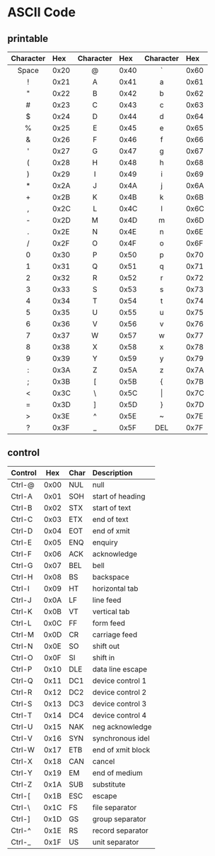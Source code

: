 
# ASCII Code

## printable

| Character | Hex  | Character | Hex  | Character | Hex  |
| :-------: | :--- | :-------: | :--- | :-------: | :--- |
| Space     | 0x20 | @         | 0x40 | `         | 0x60 |
| !         | 0x21 | A         | 0x41 | a         | 0x61 |
| "         | 0x22 | B         | 0x42 | b         | 0x62 |
| #         | 0x23 | C         | 0x43 | c         | 0x63 |
| $         | 0x24 | D         | 0x44 | d         | 0x64 |
| %         | 0x25 | E         | 0x45 | e         | 0x65 |
| &         | 0x26 | F         | 0x46 | f         | 0x66 |
| '         | 0x27 | G         | 0x47 | g         | 0x67 |
| (         | 0x28 | H         | 0x48 | h         | 0x68 |
| )         | 0x29 | I         | 0x49 | i         | 0x69 |
| *         | 0x2A | J         | 0x4A | j         | 0x6A |
| +         | 0x2B | K         | 0x4B | k         | 0x6B |
| ,         | 0x2C | L         | 0x4C | l         | 0x6C |
| -         | 0x2D | M         | 0x4D | m         | 0x6D |
| .         | 0x2E | N         | 0x4E | n         | 0x6E |
| /         | 0x2F | O         | 0x4F | o         | 0x6F |
| 0         | 0x30 | P         | 0x50 | p         | 0x70 |
| 1         | 0x31 | Q         | 0x51 | q         | 0x71 |
| 2         | 0x32 | R         | 0x52 | r         | 0x72 |
| 3         | 0x33 | S         | 0x53 | s         | 0x73 |
| 4         | 0x34 | T         | 0x54 | t         | 0x74 |
| 5         | 0x35 | U         | 0x55 | u         | 0x75 |
| 6         | 0x36 | V         | 0x56 | v         | 0x76 |
| 7         | 0x37 | W         | 0x57 | w         | 0x77 |
| 8         | 0x38 | X         | 0x58 | x         | 0x78 |
| 9         | 0x39 | Y         | 0x59 | y         | 0x79 |
| :         | 0x3A | Z         | 0x5A | z         | 0x7A |
| ;         | 0x3B | [         | 0x5B | {         | 0x7B |
| <         | 0x3C | \\        | 0x5C | \|        | 0x7C |
| =         | 0x3D | ]         | 0x5D | }         | 0x7D |
| >         | 0x3E | ^         | 0x5E | ~         | 0x7E |
| ?         | 0x3F | _         | 0x5F | DEL       | 0x7F |

## control

| Control | Hex   | Char | Description       |
| :------ | :---: | :--- | :---------------- |
| Ctrl-@  | 0x00  | NUL  | null              |
| Ctrl-A  | 0x01  | SOH  | start of heading  |
| Ctrl-B  | 0x02  | STX  | start of text     |
| Ctrl-C  | 0x03  | ETX  | end of text       |
| Ctrl-D  | 0x04  | EOT  | end of xmit       |
| Ctrl-E  | 0x05  | ENQ  | enquiry           |
| Ctrl-F  | 0x06  | ACK  | acknowledge       |
| Ctrl-G  | 0x07  | BEL  | bell              |
| Ctrl-H  | 0x08  | BS   | backspace         |
| Ctrl-I  | 0x09  | HT   | horizontal tab    |
| Ctrl-J  | 0x0A  | LF   | line feed         |
| Ctrl-K  | 0x0B  | VT   | vertical tab      |
| Ctrl-L  | 0x0C  | FF   | form feed         |
| Ctrl-M  | 0x0D  | CR   | carriage feed     |
| Ctrl-N  | 0x0E  | SO   | shift out         |
| Ctrl-O  | 0x0F  | SI   | shift in          |
| Ctrl-P  | 0x10  | DLE  | data line escape  |
| Ctrl-Q  | 0x11  | DC1  | device control 1  |
| Ctrl-R  | 0x12  | DC2  | device control 2  |
| Ctrl-S  | 0x13  | DC3  | device control 3  |
| Ctrl-T  | 0x14  | DC4  | device control 4  |
| Ctrl-U  | 0x15  | NAK  | neg acknowledge   |
| Ctrl-V  | 0x16  | SYN  | synchronous idel  |
| Ctrl-W  | 0x17  | ETB  | end of xmit block |
| Ctrl-X  | 0x18  | CAN  | cancel            |
| Ctrl-Y  | 0x19  | EM   | end of medium     |
| Ctrl-Z  | 0x1A  | SUB  | substitute        |
| Ctrl-[  | 0x1B  | ESC  | escape            |
| Ctrl-\  | 0x1C  | FS   | file separator    |
| Ctrl-]  | 0x1D  | GS   | group separator   |
| Ctrl-^  | 0x1E  | RS   | record separator  |
| Ctrl-_  | 0x1F  | US   | unit separator    |